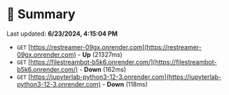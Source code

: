 # 📖 Summary
Last updated: **6/23/2024, 4:15:04 PM**

- `GET` [https://restreamer-09gx.onrender.com](https://restreamer-09gx.onrender.com) - **Up** (21327ms)
- `GET` [https://filestreambot-b5k6.onrender.com/](https://filestreambot-b5k6.onrender.com/) - **Down** (162ms)
- `GET` [https://jupyterlab-python3-12-3.onrender.com](https://jupyterlab-python3-12-3.onrender.com) - **Down** (118ms)
